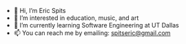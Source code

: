 - 👋 Hi, I’m Eric Spits
- 👀 I’m interested in education, music, and art
- 🌱 I’m currently learning Software Engineering at UT Dallas
- 📫 You can reach me by emailing: spitseric@gmail.com

